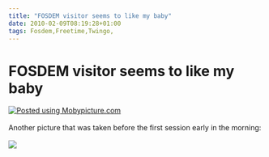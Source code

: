 ```yaml
---
title: "FOSDEM visitor seems to like my baby"
date: 2010-02-09T08:19:28+01:00
tags: Fosdem,Freetime,Twingo,
---
```


# FOSDEM visitor seems to like my baby


<a href="http://moby.to/l6gbge" target="_blank"><img 
src="http://img.mobypicture.com/72f4dd04dc8f74e0bf9203189744f9ed_view.jpg" alt="Posted using Mobypicture.com" 
/></a><br><br>Another picture that was taken before the first session early in the morning:<br><br><img 
src="http://isabel-drost.de/Bilder/wordpress/fosdem_twins_2.jpg"/>
